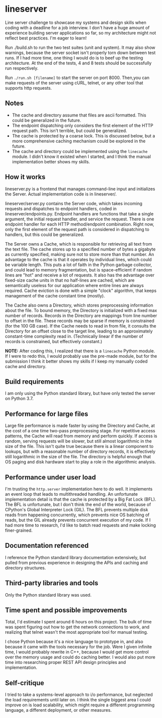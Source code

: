 # lineserver
Line server challenge to showcase my systems and design skills when coding with
a deadline for a job interview.  I don't have a huge amount of experience
building server applications so far, so my architecture might not reflect best
practices.  I'm eager to learn!

Run ./build.sh to run the two test suites (unit and system).  It may also show
warnings, because the server socket isn't properly torn down between test runs.
If I had more time, one thing I would do is to beef up the testing
architecture.  At the end of the tests, 4 and 8 tests should be successfully
run respectively.

Run `./run.sh [filename]` to start the server on port 8000.  Then,you can make
requests of the server using cURL, telnet, or any other tool that supports http
requests.

## Notes
- The cache and directory assume that files are ascii formatted.  This could be
  generalized in the future.
- The endpoint dispatching only considers the first element of the HTTP request
  path.  This isn't terrible, but could be generalized.
- The cache is protected by a coarse lock.  This is discussed below, but a more
  comprehensive caching mechanism could be explored in the future.
- The cache and directory could be implemented using the `linecache` module.  I
  didn't know it existed when I started, and I think the manual implementation
  better shows my skills.

## How it works
lineserver.py is a frontend that manages command-line input and initializes the
Server.  Actual implementation code is in lineserver/.

lineserver/server.py contains the Server code, which takes incoming requests and
dispatches to endpoint handlers, coded in lineserver/endpoints.py.  Endpoint
handlers are functions that take a single argument, the initial request handler,
and service the request.  There is one endpoint handler for each HTTP
method/endpoint combination.  Right now, only the first element of the request
path is considered in dispatching to handlers, but this could be generalized.

The Server owns a Cache, which is responsible for retrieving all text from the
text file.  The cache stores up to a specified number of bytes a gigabyte as
currently specified, making sure not to store more than that number.  An
advantage to the cache is that it operates by individual lines, which could be
variable length.  This puts a lot of faith in the Python garbage collector, and
could lead to memory fragmentation, but is space-efficient if random lines are
"hot" and receive a lot of requests.  It also has the advantage over fixed-size
cache units in that no half-lines are cached, which are semantically useless for
our application where entire lines are always required.  Cache eviction is done
with a simple "clock" algorithm, that keeps management of the cache constant
time (mostly).

The Cache also owns a Directory, which stores preprocessing information about
the file.  To bound memory, the Directory is initialized with a fixed max number
of records.  Records in the Directory are mappings from line number to offset
in the file.  These records may be sparse if memory is constrained (for the 100
GB case).  If the Cache needs to read in from file, it consults the Directory
for an offset close to the target line, leading to an approximately
constant-time complexity read in.  (Technically linear if the number of records
is constrained, but effectively constant.)

__NOTE:__
After coding this, I realized that there is a `linecache` Python module.  If
I were to redo this, I would probably use the pre-made module, but for the
submission I think it better shows my skills if I keep my manually coded cache
and directory.

## Build requirements
I am only using the Python standard library, but have only tested the server on
Python 3.7.

## Performance for large files
Large file performance is made faster by using the Directory and Cache, at the
cost of a one time two-pass preprocessing stage.  For repetitive access
patterns, the Cache will read from memory and perform quickly.  If access is
random, serving requests will be slower, but still almost logarithmic in the
size of the file.  This isn't quite true because there is a linear component to
lookups, but with a reasonable number of directory records, it is effectively
still logarithmic in the size of the file.  The directory is helpful enough that
OS paging and disk hardware start to play a role in the algorithmic analysis.

## Performance under user load
I'm trusting the `http.server` implementation here to do well.  It implements an
event loop that leads to multithreaded handling.  An unfortunate implementation
detail is that the cache is protected by a Big Fat Lock (BFL).  The BFL is
unfortunate, but I don't think the end of the world, because of CPython's Global
Interpreter Lock (GIL).  The BFL prevents multiple disk reads from happening
concurrently, which prevents nice OS batching of reads, but the GIL already
prevents concurrent execution of my code.  If I had more time to research, I'd
like to batch read requests and make locking finer-grained.

## Documentation referenced
I reference the Python standard library documentation extensively, but pulled
from previous experience in designing the APIs and caching and directory
structures.

## Third-party libraries and tools
Only the Python standard library was used.

## Time spent and possible improvements
Total, I'd estimate I spent around 6 hours on this project.  The bulk of time
was spent figuring out how to get the network connections to work, and realizing
that telnet wasn't the most appropriate tool for manual testing.

I chose Python because it's a nice language to prototype in, and also because it
came with the tools necessary for the job.  Were I given infinite time, I would
probably rewrite in C++, because I would get more control over the memory usage
and could do caching better.  I would also put more time into researching proper
REST API design principles and implementation.

## Self-critique
I tried to take a systems-level approach to i/o performance, but neglected the
load requirements until later on.  I think the single biggest area I could
improve on is load scalability, which might require a different programming
language, a different deployment, or other measures.
